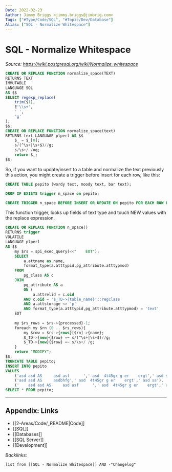 ```yaml
---
Date: 2022-02-23
Author: Jimmy Briggs <jimmy.briggs@jimbrig.com>
Tags: ["#Type/Code/SQL", "#Topic/Dev/Database"]
Alias: ["SQL - Normalize Whitespace"]
---
```


# SQL - Normalize Whitespace

*Source: https://wiki.postgresql.org/wiki/Normalize_whitespace*

```SQL
CREATE OR REPLACE FUNCTION normalize_space(TEXT)
RETURNS TEXT
IMMUTABLE
LANGUAGE SQL
AS $$
SELECT regexp_replace(
    trim($1),
    E'\\s+',
    ' ',
    'g'
);
$$;
CREATE OR REPLACE FUNCTION normalize_space(text) 
RETURNS text LANGUAGE plperl AS $$
    $_ = $_[0]; 
    s/(^\s+|\s+$)//g;
    s/\s+/ /og;
    return $_;
$$;
```

So, if you want to update/insert to a table and normalize the text previously this action, you might create a trigger before insert for each row, like this:

```SQL
CREATE TABLE pepito (wordy text, moody text, bar text);

DROP IF EXISTS trigger n_space on pepito;

CREATE TRIGGER n_space BEFORE INSERT OR UPDATE ON pepito FOR EACH ROW EXECUTE PROCEDURE n_space();
```

This function trigger, looks up fields of text type and touch NEW values with the replace expression.

```SQL
CREATE OR REPLACE FUNCTION n_space() 
RETURNS trigger
VOLATILE
LANGUAGE plperl
AS $$
	my $rs = spi_exec_query(<<"    EOT");
    SELECT
        a.attname as name,
        format_type(a.atttypid,pg_attribute.atttypmod) 
    FROM
        pg_class AS c
    JOIN
        pg_attribute AS a
        ON (
            a.attrelid = c.oid
        AND c.oid = '$_TD->{table_name}'::regclass 
        AND a.attstorage <> 'p'
        AND format_type(a.atttypid,pg_attribute.atttypmod) = 'text'
    EOT
        
	my $rs_rows = $rs->{processed}-1;
	foreach my $rn (0 .. $rs_rows){
		my $row = $rs->{rows}[$rn]->{name};
		$_TD->{new}{$row} =~ s/(^\s+|\s+$)//g;
		$_TD->{new}{$row} =~ s/\s+/ /g;		
	}	
	return "MODIFY";
$$;
TRUNCATE TABLE pepito;
INSERT INTO pepito
VALUES
    ('asd asd AS     asd asf      ',' asd  4t45gr g er    ergt',' asd sa'),
    ('asd asd AS     asdbhfg',' asd  4t45gr g er    ergt',' asd sa'),
    ('    asd asd AS     asd asf      ',' asd  4t45gr g er    ergt',' asd sa');
SELECT * FROM pepito;
```

***

## Appendix: Links

- [[2-Areas/Code/_README|Code]]
- [[SQL]]
- [[Databases]]
- [[SQL Server]]
- [[Development]]

*Backlinks:*

```dataview
list from [[SQL - Normalize Whitespace]] AND -"Changelog"
```